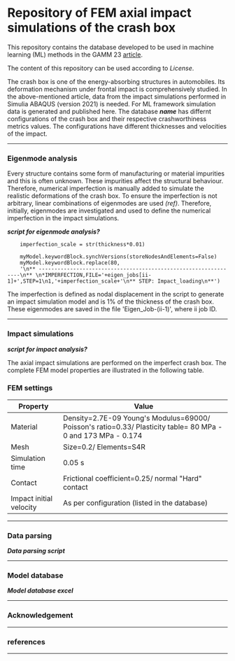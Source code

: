 # Repository of FEM axial impact simulations of the crash box

This repository contains the database developed to be used in machine learning (ML) methods in the GAMM 23 [article](https://onlinelibrary.wiley.com/doi/full/10.1002/pamm.202300145).

The content of this repository can be used according to *License*.

The crash box is one of the energy-absorbing structures in automobiles. Its deformation mechanism under frontal impact is comprehensively studied. In the above-mentioned article, data from the impact simulations performed in Simulia ABAQUS (version 2021) is needed. For ML framework simulation data is generated and published here. The database **_name_** has differnt configurations of the crash box and their respective crashworthiness metrics values. The configurations have different thicknesses and velocities of the impact.

---
### Eigenmode analysis

Every structure contains some form of manufacturing or material impurities and this is often unknown. These impurities affect the structural behaviour. Therefore, numerical imperfection is manually added to simulate the realistic deformations of the crash box. To ensure the imperfection is not arbitrary, linear combinations of eigenmodes are used *(ref)*. Therefore, initially, eigenmodes are investigated and used to define the numerical imperfection in the impact simulations.

**_script for eigenmode analysis?_**

```
    imperfection_scale = str(thickness*0.01)
    
    myModel.keywordBlock.synchVersions(storeNodesAndElements=False)
    myModel.keywordBlock.replace(80, 
    '\n** ----------------------------------------------------------------\n** \n*IMPERFECTION,FILE='+eigen_jobs[ii-1]+',STEP=1\n1,'+imperfection_scale+'\n** STEP: Impact_loading\n**')

```

The imperfection is defined as nodal displacement in the script to generate an impact simulation model and is 1% of the thickness of the crash box. These eigenmodes are saved in the file 'Eigen_Job-(ii-1)', where ii job ID.

---
### Impact simulations

**_script for impact analysis?_**

The axial impact simulations are performed on the imperfect crash box. The complete FEM model properties are illustrated in the following table.

### FEM settings

| Property  | Value |
| ------------- | ------------- |
| Material | Density=2.7E-09 Young's Modulus=69000/ Poisson's ratio=0.33/ Plasticity table= 80 MPa - 0 and 173 MPa - 0.174 |
| Mesh | Size=0.2/ Elements=S4R |
| Simulation time  | 0.05 s  |
| Contact | Frictional coefficient=0.25/ normal "Hard" contact |
| Impact initial velocity  | As per configuration (listed in the database) |
---
### Data parsing 

**_Data parsing script_**

---
### Model database

**_Model database excel_**

---
### Acknowledgement
---
### references
---
